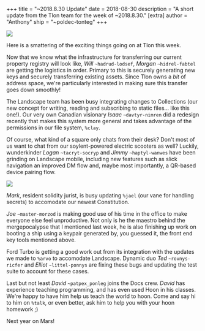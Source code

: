 +++
title = "~2018.8.30 Update"
date = 2018-08-30
description = "A short update from the Tlon team for the week of ~2018.8.30."
[extra]
author = "Anthony"
ship = "~poldec-tonteg"
+++

![](https://media.urbit.org/fora/updates/2018.8.29-update-1.jpg)

Here is a smattering of the exciting things going on at Tlon this week.

Now that we know what the infrastructure for transferring our current
property registry will look like, *Will* `~hadrud-lodsef`, *Morgan*
`~hidrel-fabtel` are getting the logistics in order. Primary to this is securely
generating new keys and securely transferring existing assets. Since Tlon owns a
_bit_ of address space, we're particularly interested in making sure this
transfer goes down smoothly!

The Landscape team has been busy integrating changes to Collections (our new
concept for writing, reading and subscribing to static files... like this one!).
Our very own Canadian visionary *Isaac* `~davtyr-nimren` did a redesign recently
that makes this system more general and takes advantage of the permissions in
our file system, `%clay`.

Of course, what kind of a square only chats from their desk? Don't most of us
want to chat from our soylent-powered electric scooters as well? Luckily,
wunderkinder *Logan* `~tacryt-socryp` and *Jimmy* `~haptyl-wanwes` have been
grinding on Landscape mobile, including new features such as slick navigation
an improved DM flow and, maybe most importantly, a QR-based device pairing flow.

![](https://media.urbit.org/fora/updates/2018.8.29-update-2.jpg)

*Mark*, resident solidity jurist, is busy updating `%jael` (our vane for
handling secrets) to accomodate our newest Constitution.

*Joe* `~master-morzod` is making good use of his time in the office to make
everyone else feel unproductive. Not only is he the maestro behind the
mergepocalypse that I mentioned last week, he is also finishing up work on
booting a ship using a keypair generated by, you guessed it, the front end key
tools mentioned above.

Ford Turbo is getting a good work out from its integration with the updates we
made to `%arvo` to accomodate Landscape. Dynamic duo *Ted* `~rovnys-ricfer` and
*Elliot* `~littel-ponnys` are fixing these bugs and updating the test suite to
account for these cases.

Last but not least *David* `~patpex_ponleg` joins the Docs crew. *David* has
experience teaching programming, and has even used Hoon in his classes. We're
happy to have him help us teach the world to hoon. Come and say hi to him on
`%talk`, or even better, ask him to help you with your hoon homework ;)

Next year on Mars!

